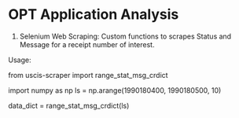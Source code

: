 # OPT Application Analysis 

1. Selenium Web Scraping: Custom functions to scrapes Status and Message for a receipt number of interest.

Usage:

  from uscis-scraper import range_stat_msg_crdict

  import numpy as np
  ls = np.arange(1990180400, 1990180500, 10)

  data_dict = range_stat_msg_crdict(ls)
